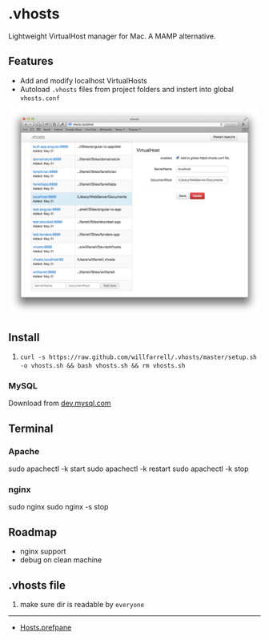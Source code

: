 # .vhosts
Lightweight VirtualHost manager for Mac. A MAMP alternative.

## Features
- Add and modify localhost VirtualHosts
- Autoload `.vhosts` files from project folders and instert into global `vhosts.conf`

![Alt text][screenshot]

## Install
1. `curl -s https://raw.github.com/willfarrell/.vhosts/master/setup.sh -o vhosts.sh && bash vhosts.sh && rm vhosts.sh`

### MySQL
Download from [dev.mysql.com](https://dev.mysql.com/downloads/mysql/)

## Terminal
### Apache
sudo apachectl -k start
sudo apachectl -k restart
sudo apachectl -k stop

### nginx
sudo nginx
sudo nginx -s stop

## Roadmap
- nginx support
- debug on clean machine

## .vhosts file
1. make sure dir is readable by `everyone`


***

- [Hosts.prefpane](https://github.com/specialunderwear/Hosts.prefpane/downloads)


[screenshot]: ./screenshots/screenshot.png "Screenshot of .vhosts Dashboard"